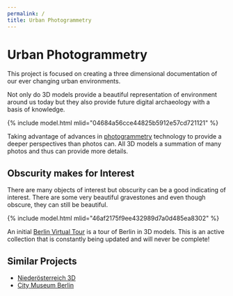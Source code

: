 ```yaml
---
permalink: /
title: Urban Photogrammetry
---
```


# Urban Photogrammetry

This project is focused on creating a three dimensional documentation of our
ever changing urban environments.

Not only do 3D models provide a beautiful representation of environment around us today but they also provide future digital archaeology with a basis of knowledge.

{% include model.html mlid="04684a56cce44825b5912e57cd721121" %}

Taking advantage of advances in [photogrammetry](https://en.wikipedia.org/wiki/Photogrammetry) technology to provide a deeper perspectives than photos can. All 3D models a summation of many photos and thus can provide more details.

## Obscurity makes for Interest

There are many objects of interest but obscurity can be a good indicating of interest. There are some very beautiful gravestones and even though obscure, they can still be beautiful.

{% include model.html mlid="46af2175f9ee432989d7a0d485ea8302" %}

An initial [Berlin Virtual Tour](/berlin) is a tour of Berlin in 3D models. This is an active collection that is constantly being updated and will never be complete!

## Similar Projects

- [Niederösterreich 3D](https://www.noe-3d.at/)
- [City Museum Berlin](https://sketchfab.com/stadtmuseumBLN)
